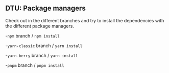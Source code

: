 ## DTU: Package managers

Check out in the different branches and try to install the dependencies with the different package managers.

-`npm` branch / `npm install`

-`yarn-classic` branch / `yarn install`

-`yarn-berry` branch / `yarn install`

-`pnpm` branch / `pnpm install`

